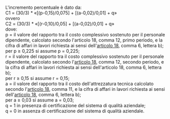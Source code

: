 L'incremento percentuale è dato da:<br>C1 = (30/3) * «[(p-0,15)/0,075] + [(a-0,02)/0,01] + q»<br>ovvero<br>C2 = (30/3) * «[(r-0,10)/0,05] + [(a-0,02)/0,01] + q»<br>dove:<br>p = il valore del rapporto tra il costo complessivo sostenuto per il personale dipendente, calcolato secondo l'articolo 18, comma 12, primo periodo, e la cifra di affari in lavori richiesta ai sensi dell'[articolo 18](/index.html?article=allegato-2.12-articolo-18&version=1), comma 6, lettera b);<br>per p ≥ 0,225 si assume p = 0,225;<br>r = il valore del rapporto tra il costo complessivo sostenuto per il personale dipendente, calcolato secondo l'[articolo 18](/index.html?article=allegato-2.12-articolo-18&version=1), comma 12, secondo periodo, e la cifra di affari in lavori richiesta ai sensi dell'articolo 18, comma 6, lettera b);<br>per r ≥ 0,15 si assume r = 0,15;<br>a = il valore del rapporto tra il costo dell'attrezzatura tecnica calcolato secondo l'[articolo 18](/index.html?article=allegato-2.12-articolo-18&version=1), comma 11, e la cifra di affari in lavori richiesta ai sensi dell'[articolo 18](/index.html?article=allegato-2.12-articolo-18&version=1), comma 6, lettera b);<br>per a ≥ 0,03 si assume a = 0,03;<br>q = 1 in presenza di certificazione del sistema di qualità aziendale;<br>q = 0 in assenza di certificazione del sistema di qualità aziendale.